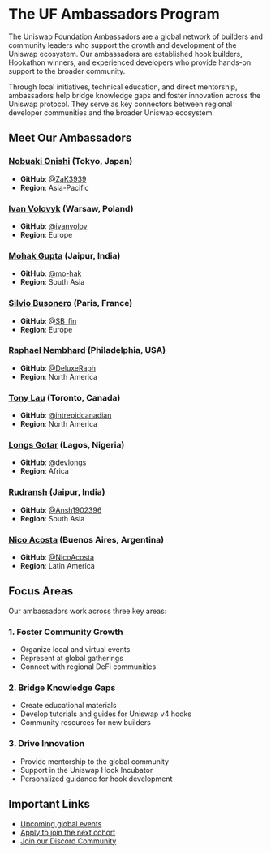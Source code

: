 # The UF Ambassadors Program

The Uniswap Foundation Ambassadors are a global network of builders and community leaders who support the growth and development of the Uniswap ecosystem. Our ambassadors are established hook builders, Hookathon winners, and experienced developers who provide hands-on support to the broader community.

Through local initiatives, technical education, and direct mentorship, ambassadors help bridge knowledge gaps and foster innovation across the Uniswap protocol. They serve as key connectors between regional developer communities and the broader Uniswap ecosystem.

## Meet Our Ambassadors

### [Nobuaki Onishi](https://twitter.com/zak3939) (Tokyo, Japan)
- **GitHub**: [@ZaK3939](https://github.com/ZaK3939)
- **Region**: Asia-Pacific

### [Ivan Volovyk](https://x.com/LisVikkk) (Warsaw, Poland)
- **GitHub**: [@ivanvolov](https://github.com/ivanvolov)
- **Region**: Europe

### [Mohak Gupta](https://x.com/mohak_sol) (Jaipur, India)
- **GitHub**: [@mo-hak](https://github.com/mo-hak)
- **Region**: South Asia

### [Silvio Busonero](https://twitter.com/silviobusonero) (Paris, France)
- **GitHub**: [@SB_fin](https://github.com/SB_fin)
- **Region**: Europe

### [Raphael Nembhard](https://twitter.com/VillageFarmerr) (Philadelphia, USA)
- **GitHub**: [@DeluxeRaph](https://github.com/DeluxeRaph)
- **Region**: North America

### [Tony Lau](https://x.com/intrepid_crypto) (Toronto, Canada)
- **GitHub**: [@intrepidcanadian](https://github.com/intrepidcanadian)
- **Region**: North America

### [Longs Gotar](https://x.com/devlongs_) (Lagos, Nigeria)
- **GitHub**: [@devlongs](https://github.com/devlongs)
- **Region**: Africa

### [Rudransh](https://x.com/rudransh190204) (Jaipur, India)
- **GitHub**: [@Ansh1902396](https://github.com/Ansh1902396)
- **Region**: South Asia

### [Nico Acosta](https://github.com/NicoAcosta) (Buenos Aires, Argentina)
- **GitHub**: [@NicoAcosta](https://github.com/NicoAcosta)
- **Region**: Latin America


## Focus Areas

Our ambassadors work across three key areas:

### 1. Foster Community Growth
- Organize local and virtual events
- Represent at global gatherings
- Connect with regional DeFi communities

### 2. Bridge Knowledge Gaps
- Create educational materials
- Develop tutorials and guides for Uniswap v4 hooks
- Community resources for new builders

### 3. Drive Innovation
- Provide mentorship to the global community
- Support in the Uniswap Hook Incubator
- Personalized guidance for hook development

## Important Links
- [Upcoming global events](https://lu.ma/uniswap-foundation)
- [Apply to join the next cohort](https://uniswap.notion.site/Uniswap-Foundation-Ambassador-8903e008d67d40579428b537ed2ea709)
- [Join our Discord Community](https://discord.com/invite/uniswap)
